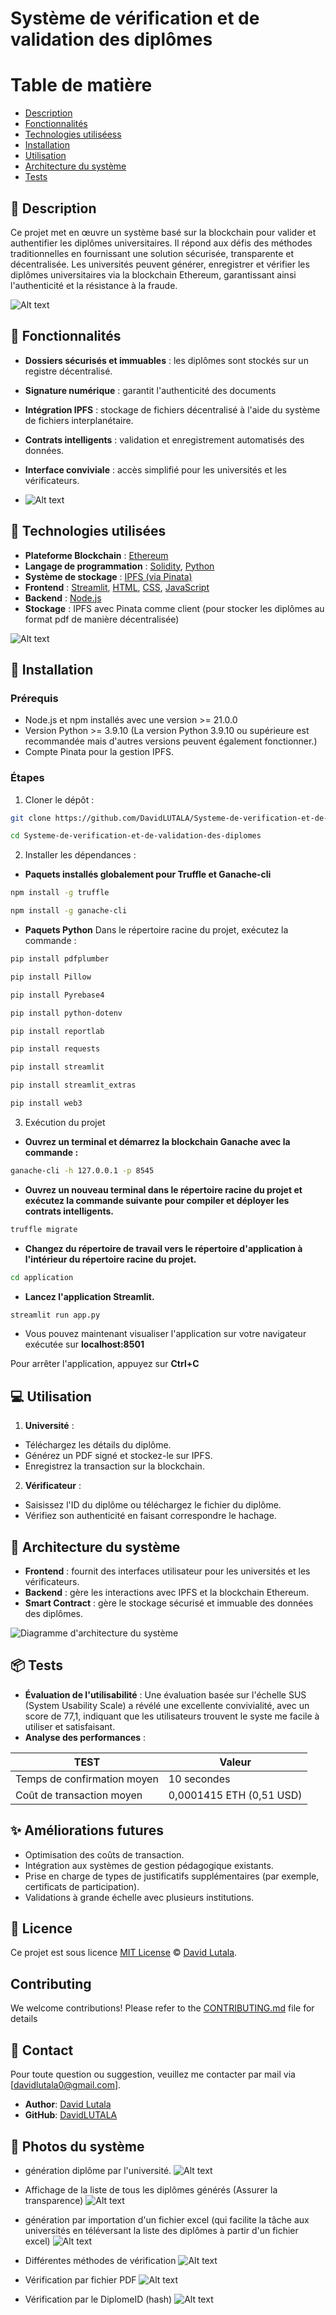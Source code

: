 # Système de vérification et de validation des diplômes


# Table de matière

- [Description](#-Description)
- [Fonctionnalités](#-Fonctionnalités)
- [Technologies utiliséess](#-Technologies-utilisées)
- [Installation](#-Installation)
- [Utilisation](#-Utilisation)
- [Architecture du système](#-Architecture-du-système)
- [Tests](#-Tests)



## 🚩 Description
Ce projet met en œuvre un système basé sur la blockchain pour valider et authentifier les diplômes universitaires. Il répond aux défis des méthodes traditionnelles en fournissant une solution sécurisée, transparente et décentralisée. Les universités peuvent générer, enregistrer et vérifier les diplômes universitaires via la blockchain Ethereum, garantissant ainsi l'authenticité et la résistance à la fraude.


![Alt text](Images/image0.png)

## 🎨 Fonctionnalités
- **Dossiers sécurisés et immuables** : les diplômes sont stockés sur un registre décentralisé.
- **Signature numérique** : garantit l'authenticité des documents
- **Intégration IPFS** : stockage de fichiers décentralisé à l'aide du système de fichiers interplanétaire.
- **Contrats intelligents** : validation et enregistrement automatisés des données.
- **Interface conviviale** : accès simplifié pour les universités et les vérificateurs.

- ![Alt text](Images/image01.png)

## 🤖 Technologies utilisées
- **Plateforme Blockchain** : [Ethereum](https://ethereum.org)
- **Langage de programmation** : [Solidity](https://soliditylang.org/), [Python](https://www.python.org)
- **Système de stockage** : [IPFS (via Pinata)](https://pinata.cloud/)
- **Frontend** : [Streamlit](https://streamlit.io/), [HTML](https://www.w3schools.com/html), [CSS](https://www.w3schools.com/css), [JavaScript](https://www.w3schools.com/js)
- **Backend** : [Node.js](https://nodejs.org/)
- **Stockage** : IPFS avec Pinata comme client (pour stocker les diplômes au format pdf de manière décentralisée)

![Alt text](Images/image02.png)


## 🚀 Installation

### Prérequis
- Node.js et npm installés avec une version >= 21.0.0
- Version Python >= 3.9.10 (La version Python 3.9.10 ou supérieure est recommandée mais d'autres versions peuvent également fonctionner.)
- Compte Pinata pour la gestion IPFS.

### Étapes
1. Cloner le dépôt :
```bash
git clone https://github.com/DavidLUTALA/Systeme-de-verification-et-de-validation-des-diplomes.git
```
```bash
cd Systeme-de-verification-et-de-validation-des-diplomes
```

2. Installer les dépendances : 
- **Paquets installés globalement pour Truffle et Ganache-cli**
```bash
npm install -g truffle
```
```bash
npm install -g ganache-cli
```
- **Paquets Python**
Dans le répertoire racine du projet, exécutez la commande :
```bash
pip install pdfplumber
```
```bash
pip install Pillow
```
```bash
pip install Pyrebase4
```
```bash
pip install python-dotenv
```
```bash
pip install reportlab
```
```bash
pip install requests
```
```bash
pip install streamlit
```
```bash
pip install streamlit_extras
```
```bash
pip install web3
```

3. Exécution du projet

- **Ouvrez un terminal et démarrez la blockchain Ganache avec la commande :**
```bash
ganache-cli -h 127.0.0.1 -p 8545
```

- **Ouvrez un nouveau terminal dans le répertoire racine du projet et exécutez la commande suivante pour compiler et déployer les contrats intelligents.**
```bash
truffle migrate
```

- **Changez du répertoire de travail vers le répertoire d'application à l'intérieur du répertoire racine du projet.**
```bash
cd application
```

- **Lancez l'application Streamlit.**
```bash
streamlit run app.py
```

- Vous pouvez maintenant visualiser l'application sur votre navigateur exécutée sur **localhost:8501**

Pour arrêter l'application, appuyez sur **Ctrl+C**

## 💻 Utilisation
1. **Université** :
- Téléchargez les détails du diplôme.
- Générez un PDF signé et stockez-le sur IPFS.
- Enregistrez la transaction sur la blockchain.
2. **Vérificateur** :
- Saisissez l'ID du diplôme ou téléchargez le fichier du diplôme.
- Vérifiez son authenticité en faisant correspondre le hachage.

## 🔧 Architecture du système
- **Frontend** : fournit des interfaces utilisateur pour les universités et les vérificateurs.
- **Backend** : gère les interactions avec IPFS et la blockchain Ethereum.
- **Smart Contract** : gère le stockage sécurisé et immuable des données des diplômes.

![Diagramme d'architecture du système](Images/Architecture_TPE.jpg)

## 📦 Tests
- **Évaluation de l'utilisabilité** : Une évaluation basée sur l'échelle SUS (System Usability Scale) a révélé  une excellente convivialité, avec un score de 77,1, indiquant que les utilisateurs trouvent le syste me facile à utiliser et satisfaisant.
- **Analyse des performances** :

| TEST | Valeur |
| --- | --- |
| Temps de confirmation moyen | 10 secondes |
| Coût de transaction moyen | 0,0001415 ETH (0,51 USD) |

## ✨ Améliorations futures
- Optimisation des coûts de transaction.
- Intégration aux systèmes de gestion pédagogique existants.
- Prise en charge de types de justificatifs supplémentaires (par exemple, certificats de participation).
- Validations à grande échelle avec plusieurs institutions.

## 📜 Licence
Ce projet est sous licence [MIT License](LICENSE) © [David Lutala](https://github.com/DavidLUTALA).
## Contributing
We welcome contributions! Please refer to the [CONTRIBUTING.md](CONTRIBUTING.md) file for details

## 👥 Contact
Pour toute question ou suggestion, veuillez me contacter par mail via [davidlutala0@gmail.com].
- **Author**: [David Lutala](davidlutala0@gmail.com)
- **GitHub**: [DavidLUTALA](https://github.com/DavidLUTALA)


## 📱 Photos du système

- génération diplôme par l'université.
![Alt text](Images/image1.png)

- Affichage de la liste de tous les diplômes générés (Assurer la transparence)
![Alt text](Images/image2.png)

- génération par importation d'un fichier excel (qui facilite la tâche aux universités en téléversant la liste des diplômes à partir d'un fichier excel)
![Alt text](Images/image3.png)

- Différentes méthodes de vérification
![Alt text](Images/image5.png)

- Vérification par fichier PDF
![Alt text](Images/image6.png)

- Vérification par le DiplomeID (hash)
![Alt text](Images/image8.png)
